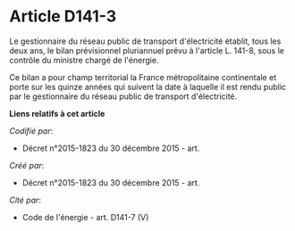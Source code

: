 # Article D141-3

Le gestionnaire du réseau public de transport d'électricité établit, tous les deux ans, le bilan prévisionnel pluriannuel
prévu à l'article L. 141-8, sous le contrôle du ministre chargé de l'énergie.

Ce bilan a pour champ territorial la France métropolitaine continentale et porte sur les quinze années qui suivent la date à
laquelle il est rendu public par le gestionnaire du réseau public de transport d'électricité.

**Liens relatifs à cet article**

_Codifié par_:

  - Décret n°2015-1823 du 30 décembre 2015 - art.

_Créé par_:

  - Décret n°2015-1823 du 30 décembre 2015 - art.

_Cité par_:

  - Code de l'énergie - art. D141-7 (V)
